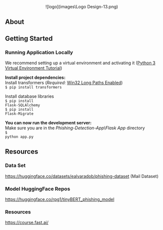 <div align="center">
![logo](images\Logo Design-13.png)
</div>

## About

## Getting Started
### Running Application Locally
We recommend setting up a virtual environment and activating it (<a href="https://docs.python.org/3/tutorial/venv.html">Python 3 Virtual Environment Tutorial</a>)

<b>Install project dependencies:</b>
<br>
Install transformers (*Required:* <a href="https://www.tenforums.com/tutorials/51704-enable-disable-win32-long-paths-windows-10-a.html">Win32 Long Paths Enabled</a>)
<br>
<code>$ pip install transformers</code>

Install database libraries
<br>
<code>$ pip install Flask-SQLAlchemy</code>
<br>
<code>$ pip install Flask-Migrate</code>

<b>You can now run the development server:</b>
<br>
Make sure you are in the *Phishing-Detection-App\Flask App* directory
<br>
<code>$ python app.py</code>

## Resources
### Data Set
https://huggingface.co/datasets/ealvaradob/phishing-dataset  (Mail Dataset)

### Model HuggingFace Repos
https://huggingface.co/rpg1/tinyBERT_phishing_model


### Resources
https://course.fast.ai/





